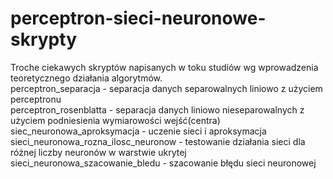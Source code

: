 # perceptron-sieci-neuronowe-skrypty

Troche ciekawych skryptów napisanych w toku studiów wg wprowadzenia teoretycznego działania algorytmów.<br />
perceptron_separacja - separacja danych separowalnych liniowo z użyciem perceptronu<br />
perceptron_rosenblatta - separacja danych liniowo nieseparowalnych z użyciem podniesienia wymiarowości wejść(centra)<br />
siec_neuronowa_aproksymacja - uczenie sieci i aproksymacja<br />
sieci_neuronowa_rozna_ilosc_neuronow - testowanie działania sieci dla różnej liczby neuronów w warstwie ukrytej <br />
sieci_neuronowa_szacowanie_bledu - szacowanie błędu sieci neuronowej
